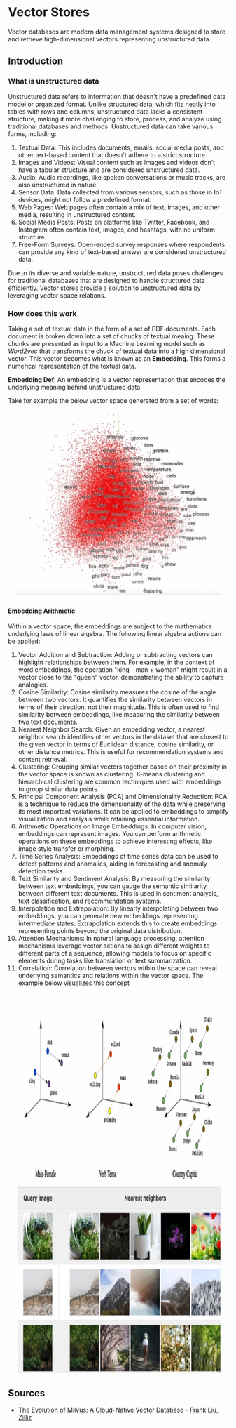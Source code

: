 # Vector Stores

Vector databases are modern data management systems designed to store and retrieve high-dimensional vectors 
representing unstructured data.

## Introduction

### What is unstructured data
Unstructured data refers to information that doesn't have a predefined data model or organized format. Unlike 
structured data, which fits neatly into tables with rows and columns, unstructured data lacks a consistent structure, 
making it more challenging to store, process, and analyze using traditional databases and methods.
Unstructured data can take various forms, including:

1. Textual Data: This includes documents, emails, social media posts, and other text-based content that doesn't adhere 
to a strict structure.
2. Images and Videos: Visual content such as images and videos don't have a tabular structure and are considered 
unstructured data.
3. Audio: Audio recordings, like spoken conversations or music tracks, are also unstructured in nature.
4. Sensor Data: Data collected from various sensors, such as those in IoT devices, might not follow a predefined format.
5. Web Pages: Web pages often contain a mix of text, images, and other media, resulting in unstructured content.
6. Social Media Posts: Posts on platforms like Twitter, Facebook, and Instagram often contain text, images, and 
hashtags, with no uniform structure.
7. Free-Form Surveys: Open-ended survey responses where respondents can provide any kind of text-based answer are 
considered unstructured data.

Due to its diverse and variable nature, unstructured data poses challenges for traditional databases that are designed 
to handle structured data efficiently. Vector stores provide a solution to unstructured data by leveraging vector 
space relations.

### How does this work
Taking a set of textual data in the form of a set of PDF documents. 
Each document is broken down into a set of chucks of textual meaing. 
These chunks are presented as input to a Machine Learning model such as _Word2vec_ that 
transforms the chuck of textual data into a high dimensional vector. This vector becomes what is known as an **Embedding**.
This forms a numerical representation of the textual data.

**Embedding Def**: An embedding is a vector representation that encodes the underlying meaning behind unstructured data.

Take for example the below vector space generated from a set of words:

<p align="center">
    <img src="resources/word_embedding.png" width="470" height="425" alt="Word Embedding">
</p>

#### Embedding Arithmetic
Within a vector space, the embeddings are subject to the mathematics underlying laws of linear algebra.
The following linear algebra actions can be applied:

1. Vector Addition and Subtraction: Adding or subtracting vectors can highlight relationships between them. For example, in the context of word embeddings, the operation "king - man + woman" might result in a vector close to the "queen" vector, demonstrating the ability to capture analogies.
2. Cosine Similarity: Cosine similarity measures the cosine of the angle between two vectors. It quantifies the similarity between vectors in terms of their direction, not their magnitude. This is often used to find similarity between embeddings, like measuring the similarity between two text documents.
3. Nearest Neighbor Search: Given an embedding vector, a nearest neighbor search identifies other vectors in the dataset that are closest to the given vector in terms of Euclidean distance, cosine similarity, or other distance metrics. This is useful for recommendation systems and content retrieval.
4. Clustering: Grouping similar vectors together based on their proximity in the vector space is known as clustering. K-means clustering and hierarchical clustering are common techniques used with embeddings to group similar data points.
5. Principal Component Analysis (PCA) and Dimensionality Reduction: PCA is a technique to reduce the dimensionality of the data while preserving its most important variations. It can be applied to embeddings to simplify visualization and analysis while retaining essential information.
6. Arithmetic Operations on Image Embeddings: In computer vision, embeddings can represent images. You can perform arithmetic operations on these embeddings to achieve interesting effects, like image style transfer or morphing.
7. Time Series Analysis: Embeddings of time series data can be used to detect patterns and anomalies, aiding in forecasting and anomaly detection tasks.
8. Text Similarity and Sentiment Analysis: By measuring the similarity between text embeddings, you can gauge the semantic similarity between different text documents. This is used in sentiment analysis, text classification, and recommendation systems.
9. Interpolation and Extrapolation: By linearly interpolating between two embeddings, you can generate new embeddings representing intermediate states. Extrapolation extends this to create embeddings representing points beyond the original data distribution.
10. Attention Mechanisms: In natural language processing, attention mechanisms leverage vector actions to assign different weights to different parts of a sequence, allowing models to focus on specific elements during tasks like translation or text summarization.
11. Correlation: Correlation between vectors within the space can reveal underlying semantics and relations within the vector space. The example below visualizes this concept

<p align="center">
    <img src="resources/vector_correlation.png" width="470" height="425" alt="Correlation in Vector Space">
</p>

<p align="center">
    <img src="resources/image_similarity.png" width="470" height="425" alt="Image similarity search">
</p>


## Sources
- [The Evolution of Milvus: A Cloud-Native Vector Database - Frank Liu, Zilliz](https://youtu.be/4yQjsY5iD9Q?si=u58fMUuCaL1oDoN4)

